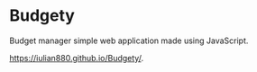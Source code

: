 # Budgety
Budget manager simple web application made using JavaScript.

https://iulian880.github.io/Budgety/.

